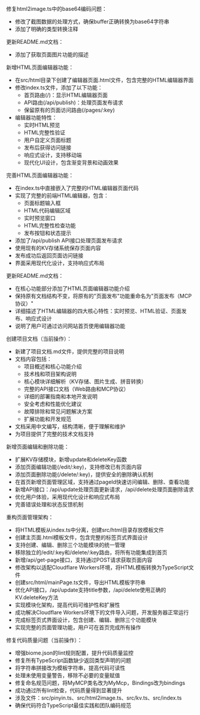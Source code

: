 

修复html2image.ts中的base64编码问题：
- 修改了截图数据的处理方式，确保buffer正确转换为base64字符串
- 添加了明确的类型转换注释

更新README.md文档：
- 添加了获取页面图片功能的描述

新增HTML页面编辑器功能：
- 在src/html目录下创建了编辑器页面.html文件，包含完整的HTML编辑器界面
- 修改index.ts文件，添加了以下功能：
  - 首页路由(/)：显示HTML编辑器页面
  - API路由(/api/publish)：处理页面发布请求
  - 保留原有的页面访问路由(/pages/:key)
- 编辑器功能特性：
  - 实时HTML预览
  - HTML完整性验证
  - 用户自定义页面标题
  - 发布后获得访问链接
  - 响应式设计，支持移动端
  - 现代化UI设计，包含渐变背景和动画效果

完善HTML页面编辑器功能：
- 在index.ts中直接嵌入了完整的HTML编辑器页面代码
- 实现了完整的前端HTML编辑器，包含：
  - 页面标题输入框
  - HTML代码编辑区域
  - 实时预览窗口
  - HTML完整性检查功能
  - 发布按钮和状态提示
- 添加了/api/publish API接口处理页面发布请求
- 使用现有的KV存储系统保存页面内容
- 发布成功后返回页面访问链接
- 界面采用现代化设计，支持响应式布局

更新README.md文档：
- 在核心功能部分添加了HTML页面编辑器功能介绍
- 保持原有文档结构不变，将原有的"页面发布"功能重命名为"页面发布（MCP协议）"
- 详细描述了HTML编辑器的四大核心特性：实时预览、HTML验证、页面发布、响应式设计
- 说明了用户可通过访问网站首页使用编辑器功能

创建项目文档（当前操作）：
- 新建了项目文档.md文件，提供完整的项目说明
- 文档内容包括：
  - 项目概述和核心功能介绍
  - 技术栈和项目架构说明
  - 核心模块详细解析（KV存储、图片生成、拼音转换）
  - 完整的API接口文档（Web路由和MCP协议）
  - 详细的部署指南和本地开发说明
  - 安全考虑和性能优化建议
  - 故障排除和常见问题解决方案
  - 扩展功能和开发规范
- 文档采用中文编写，结构清晰，便于理解和维护
- 为项目提供了完整的技术文档支持

新增页面编辑和删除功能：
- 扩展KV存储模块，新增update和deleteKey函数
- 添加页面编辑功能(/edit/:key)，支持修改已有页面内容
- 添加页面删除功能(/delete/:key)，提供安全的删除确认机制
- 在首页新增页面管理区域，支持通过pageId快速访问编辑、删除、查看功能
- 新增API接口：/api/update处理页面更新请求，/api/delete处理页面删除请求
- 优化用户体验，采用现代化设计和响应式布局
- 完善错误处理和状态反馈机制

重构页面管理架构：
- 将HTML模板从index.ts中分离，创建src/html目录存放模板文件
- 创建主页面.html模板文件，包含完整的标签页式界面设计
- 支持创建、编辑、删除三个功能模块的统一管理
- 移除独立的/edit/:key和/delete/:key路由，将所有功能集成到首页
- 新增/api/get-page接口，支持通过POST请求获取页面内容
- 修改架构以适配Cloudflare Workers环境，将HTML模板转换为TypeScript文件
- 创建src/html/mainPage.ts文件，导出HTML模板字符串
- 优化API接口，/api/update支持title参数，/api/delete使用正确的KV.deleteKey方法
- 实现模块化架构，提高代码可维护性和扩展性
- 成功解决Cloudflare Workers环境下的文件导入问题，开发服务器正常运行
- 完成标签页式界面设计，包含创建、编辑、删除三个功能模块
- 实现完整的页面管理功能，用户可在首页完成所有操作

修复代码质量问题（当前操作）：
- 增强biome.json的lint规则配置，提升代码质量监控
- 修复所有TypeScript函数缺少返回类型声明的问题
- 将字符串拼接改为模板字符串，提高代码可读性
- 处理未使用变量警告，移除不必要的变量赋值
- 修复命名规范问题，将MyMCP类名改为MyMcp，Bindings改为bindings
- 成功通过所有lint检查，代码质量得到显著提升
- 涉及文件：src/pinyin.ts、src/html2image.ts、src/kv.ts、src/index.ts
- 确保代码符合TypeScript最佳实践和团队编码规范